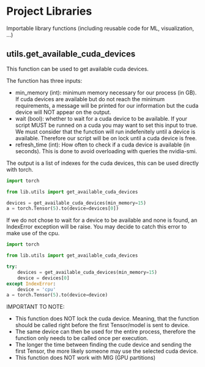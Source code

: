 # Project Libraries

Importable library functions (including reusable code for ML, visualization, ...)

## utils.get_available_cuda_devices

This function can be used to get available cuda devices.

The function has three inputs:
- min_memory (int): minimum memory necessary for our process (in GB). 
  If cuda devices are available but do not reach the minimum requirements,
  a message will be printed for our information 
  but the cuda device will NOT appear on the output.
- wait (bool): whether to wait for a cuda device to be available.
  If your script MUST be runned on a cuda you may want to set this input to true.
  We must consider that the function will run indefenitely until a device is available.
  Therefore our script will be on lock until a cuda device is free.
- refresh_time (int): How often to check if a cuda device is available (in seconds).
  This is done to avoid overloading with queries the nvidia-smi.

The output is a list of indexes for the cuda devices, this can be used directly with torch.

```python
import torch

from lib.utils import get_available_cuda_devices

devices = get_available_cuda_devices(min_memory=15)
a = torch.Tensor(5).to(device=devices[0])
```

If we do not chose to wait for a device to be available and none is found,
an IndexError exception will be raise.
You may decide to catch this error to make use of the cpu.

```python
import torch

from lib.utils import get_available_cuda_devices

try:
    devices = get_available_cuda_devices(min_memory=15)
    device = devices[0]
except IndexError:
    device = 'cpu'
a = torch.Tensor(5).to(device=device)
```

IMPORTANT TO NOTE:
- This function does NOT lock the cuda device.
  Meaning, that the function should be called right before the first Tensor/model is sent to device. 
- The same device can then be used for the entire process,
  therefore the function only needs to be called once per execution.
- The longer the time between finding the cude device and sending the first Tensor,
  the more likely someone may use the selected cuda device.
- This function does NOT work with MIG (GPU partitions)
